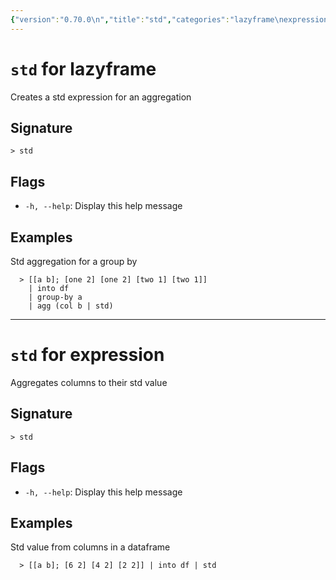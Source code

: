 ```yaml
---
{"version":"0.70.0\n","title":"std","categories":"lazyframe\nexpression","usage":"Creates a std expression for an aggregation\nAggregates columns to their std value\n"}
---
```

<!-- THIS FILE IS GENERATED BY update_book_commands.cjs USING NUSHELL'S HELP COMMANDS.
REFRAIN FROM EDITING IT MANUALLY.-->
# <code>std</code> for lazyframe

<div class='command-title'>Creates a std expression for an aggregation</div>

## Signature

```> std```

## Flags

 * ```-h, --help```: Display this help message
## Examples

  Std aggregation for a group by
```shell
  > [[a b]; [one 2] [one 2] [two 1] [two 1]]
    | into df
    | group-by a
    | agg (col b | std)
```

---
# <code>std</code> for expression

<div class='command-title'>Aggregates columns to their std value</div>

## Signature

```> std```

## Flags

 * ```-h, --help```: Display this help message
## Examples

  Std value from columns in a dataframe
```shell
  > [[a b]; [6 2] [4 2] [2 2]] | into df | std
```


